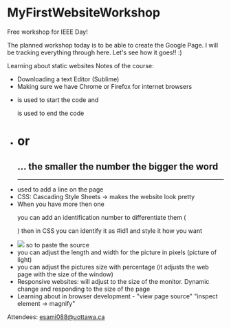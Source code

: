 MyFirstWebsiteWorkshop
======================

Free workshop for IEEE Day!

The planned workshop today is to be able to create the Google Page. I will be tracking everything through here. Let's see how it goes!! :)

Learning about static websites
Notes of the course: 
 - Downloading a text Editor (Sublime)
 - Making sure we have Chrome or Firefox for internet browsers
 - <p> is used to start the code and </p> is used to end the code
- <h1> or <h2> ... the smaller the number the bigger the word
- <hr> used to add a line on the page
- CSS: Cascading Style Sheets -> makes the website look pretty
- When you have more then one <p> you can add an identification number to differentiate them ( <p id="id1">) then in CSS you can identify it as #id1 and style it how you want
- <img src="To add a picture or url link"> so to paste the source
- you can adjust the length and width for the picture in pixels (picture of light)
- you can adjust the pictures size with percentage (it adjusts the web page with the size of the window)
- Responsive websites: will adjust to the size of the monitor. Dynamic change and responding to the size of the page
- Learning about in browser development  - "view page source" "inspect element -> magnify"


Attendees:
esami088@uottawa.ca
